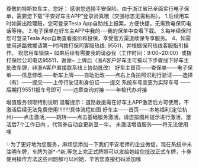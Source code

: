 尊敬的特斯拉车主，您好：
感谢您选择平安保险。由于浙江省已全面实行电子保单，需要您下载“平安好车主APP”登录验真哦（交强标志无需粘贴）。
1.后续用车时如需出险理赔，您可登录Tesla App自助线上报案，方便快捷，无需致电保司电话等待。
2.电子保单在好车主APP中我的---我的保单中查看下载。
3.每年续保时您可登录Tesla App自助查看报价和投保，享受官方渠道续保专享服务。
4、如需使用道路救援请第一时间拨打保司客服热线: 95511，并根据保司热线客服指引操作。
 祝您用车愉快~ 如果后续有需要我的请@我（工作时间：9:00~20:00）或拨打保险公司电话95511，谢谢~ 
上牌后（浙A客户好车主可按以下步骤线下好车主批改车牌，非浙A客户直接联系线上协助批改） 
好车主首页——查保单——电子保单——信息修改——新车上牌——自助批改——点右上角拍照识别行驶证——选择（有）——提交——上传行驶证和身份证——提交 系统车号变更为实际车号
——后期打95511报车号即可
——违章查询对接
——年检代办对接 


增值服务领取特别说明
温馨提示：道路救援需在好车主APP激活后方可使用，不激活后续无法免费使用‼‼‼‼具体流程如图
好车主——首页——本地福利(定位杭州)——点击激活,——跳转——点击基础服务激活。请您按图片提示进行激活，激活后7个工作日内 ，代驾券自动会更新至一年。
未激活增值服务——将无法使用噢


✨为了更好地为您服务，麻烦您添加一下我们平安老师的企业微信，现在系统中未注明车牌，车牌为浙*-*新,等您上完正式牌照可以发给她给您批改正式车牌，卡券使用操作方法这些问题都可以问她，辛苦您直接扫码添加哦